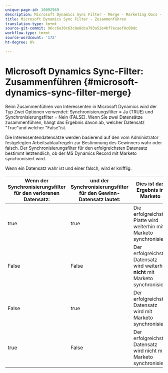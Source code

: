 ```yaml
---
unique-page-id: 10092969
description: Microsoft Dynamics Sync Filter - Merge - Marketing Docs - Produktdokumentation
title: Microsoft Dynamics Sync Filter - Zusammenführen
translation-type: tm+mt
source-git-commit: 96cc6a30c63c8e8dca793a52e4bf7ecaef8c08dc
workflow-type: tm+mt
source-wordcount: '172'
ht-degree: 0%

---
```



# Microsoft Dynamics Sync-Filter: Zusammenführen {#microsoft-dynamics-sync-filter-merge}

Beim Zusammenführen von Interessenten in Microsoft Dynamics wird der Typ Zwei Optionen verwendet: Synchronisierungsfilter = Ja (TRUE) und Synchronisierungsfilter = Nein (FALSE). Wenn Sie zwei Datensätze zusammenführen, hängt das Ergebnis davon ab, welcher Datensatz &quot;True&quot;und welcher &quot;False&quot;ist.

Die Interessentendatensätze werden basierend auf den vom Administrator festgelegten Arbeitsablaufregeln zur Bestimmung des Gewinners wahr oder falsch. Der Synchronisierungsfilter für den erfolgreichsten Datensatz bestimmt letztendlich, ob der MS Dynamics Record mit Marketo synchronisiert wird.

Wenn ein Datensatz wahr ist und einer falsch, wird er knifflig.

| Wenn der Synchronisierungsfilter für den verlorenen Datensatz: | und der Synchronisierungsfilter für den Gewinn-Datensatz lautet: | Dies ist das Ergebnis in Marketo |
|---|---|---|
| true | true | Die erfolgreichste Platte wird weiterhin mit Marketo synchronisiert |
| False | False | Der erfolgreichste Datensatz wird weiterhin **nicht** mit Marketo synchronisiert |
| False | true | Der erfolgreichste Datensatz wird mit Marketo synchronisiert |
| true | False | Der erfolgreichste Datensatz wird nicht mit Marketo synchronisiert |

